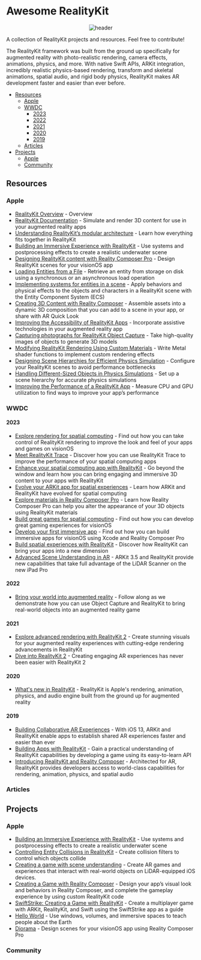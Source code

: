 # Awesome RealityKit
<div align="center">
    <img src="https://github.com/divalue/Awesome-RealityKit/blob/main/Awesome_RealityKit_header.png" alt="header">
</div>

A collection of RealityKit projects and resources. Feel free to contribute!

The RealityKit framework was built from the ground up specifically for augmented reality with photo-realistic rendering, camera effects, animations, physics, and more. With native Swift APIs, ARKit integration, incredibly realistic physics-based rendering, transform and skeletal animations, spatial audio, and rigid body physics, RealityKit makes AR development faster and easier than ever before.

 * [Resources](#resources)
    + [Apple](#apple)
    + [WWDC](#wwdc)
        + [2023](#2023)
        + [2022](#2022)
        + [2021](#2021)
        + [2020](#2020)
        + [2019](#2019)
    + [Articles](#articles)
 * [Projects](#projects)
   + [Apple](#apple_projects)
   + [Community](#community)
    



## Resources

### Apple
- [RealityKit Overview](https://developer.apple.com/augmented-reality/realitykit/) - Overview
- [RealityKit Documentation](https://developer.apple.com/documentation/realitykit) - Simulate and render 3D content for use in your augmented reality apps
- [Understanding RealityKit’s modular architecture](https://developer.apple.com/documentation/visionos/understanding-the-realitykit-modular-architecture) - Learn how everything fits together in RealityKit
- [Building an Immersive Experience with RealityKit](https://developer.apple.com/documentation/realitykit/building_an_immersive_experience_with_realitykit) - Use systems and postprocessing effects to create a realistic underwater scene
- [Designing RealityKit content with Reality Composer Pro](https://developer.apple.com/documentation/visionos/designing-realitykit-content-with-reality-composer-pro) - Design RealityKit scenes for your visionOS app
- [Loading Entities from a File](https://developer.apple.com/documentation/realitykit/loading-entities-from-a-file) - Retrieve an entity from storage on disk using a synchronous or an asynchronous load operation
- [Implementing systems for entities in a scene](https://developer.apple.com/documentation/realitykit/implementing-systems-for-entities-in-a-scene) - Apply behaviors and physical effects to the objects and characters in a RealityKit scene with the Entity Component System (ECS)
- [Creating 3D Content with Reality Composer](https://developer.apple.com/documentation/realitykit/creating-3d-content-with-reality-composer) - Assemble assets into a dynamic 3D composition that you can add to a scene in your app, or share with AR Quick Look
- [Improving the Accessibility of RealityKit Apps](https://developer.apple.com/documentation/realitykit/improving-the-accessibility-of-realitykit-apps) - Incorporate assistive technologies in your augmented reality app
- [Capturing photographs for RealityKit Object Capture](https://developer.apple.com/documentation/realitykit/capturing-photographs-for-realitykit-object-capture) - Take high-quality images of objects to generate 3D models
- [Modifying RealityKit Rendering Using Custom Materials](https://developer.apple.com/documentation/realitykit/modifying-realitykit-rendering-using-custom-materials) - Write Metal shader functions to implement custom rendering effects
- [Designing Scene Hierarchies for Efficient Physics Simulation](https://developer.apple.com/documentation/realitykit/designing-scene-hierarchies-for-efficient-physics-simulation) - Configure your RealityKit scenes to avoid performance bottlenecks
- [Handling Different-Sized Objects in Physics Simulations](https://developer.apple.com/documentation/realitykit/handling-different-sized-objects-in-physics-simulations) - Set up a scene hierarchy for accurate physics simulations
- [Improving the Performance of a RealityKit App](https://developer.apple.com/documentation/realitykit/improving-the-performance-of-a-realitykit-app) - Measure CPU and GPU utilization to find ways to improve your app’s performance
### WWDC

#### 2023
- [Explore rendering for spatial computing](https://developer.apple.com/videos/play/wwdc2023/10095/) - Find out how you can take control of RealityKit rendering to improve the look and feel of your apps and games on visionOS
- [Meet RealityKit Trace](https://developer.apple.com/videos/play/wwdc2023/10099/) - Discover how you can use RealityKit Trace to improve the performance of your spatial computing apps
- [Enhance your spatial computing app with RealityKit](https://developer.apple.com/videos/play/wwdc2023/10081/) - Go beyond the window and learn how you can bring engaging and immersive 3D content to your apps with RealityKit
- [Evolve your ARKit app for spatial experiences](https://developer.apple.com/videos/play/wwdc2023/10091/) - Learn how ARKit and RealityKit have evolved for spatial computing
- [Explore materials in Reality Composer Pro](https://developer.apple.com/videos/play/wwdc2023/10202/) - Learn how Reality Composer Pro can help you alter the appearance of your 3D objects using RealityKit materials
- [Build great games for spatial computing](https://developer.apple.com/videos/play/wwdc2023/10096/) - Find out how you can develop great gaming experiences for visionOS
- [Develop your first immersive app](https://developer.apple.com/videos/play/wwdc2023/10203/) - Find out how you can build immersive apps for visionOS using Xcode and Reality Composer Pro
- [Build spatial experiences with RealityKit](https://developer.apple.com/videos/play/wwdc2023/10080/) - Discover how RealityKit can bring your apps into a new dimension
- [Advanced Scene Understanding in AR](https://developer.apple.com/videos/play/tech-talks/609/) - ARKit 3.5 and RealityKit provide new capabilities that take full advantage of the LiDAR Scanner on the new iPad Pro
#### 2022
- [Bring your world into augmented reality](https://developer.apple.com/videos/play/wwdc2022/10128/) - Follow along as we demonstrate how you can use Object Capture and RealityKit to bring real-world objects into an augmented reality game
#### 2021
- [Explore advanced rendering with RealityKit 2](https://developer.apple.com/videos/play/wwdc2021/10075/) - Create stunning visuals for your augmented reality experiences with cutting-edge rendering advancements in RealityKit
- [Dive into RealityKit 2](https://developer.apple.com/videos/play/wwdc2021/10074/) - Creating engaging AR experiences has never been easier with RealityKit 2
#### 2020
- [What's new in RealityKit](https://developer.apple.com/videos/play/wwdc2020/10612/) - RealityKit is Apple's rendering, animation, physics, and audio engine built from the ground up for augmented reality
#### 2019
- [Building Collaborative AR Experiences](https://developer.apple.com/videos/play/wwdc2019/610/) - With iOS 13, ARKit and RealityKit enable apps to establish shared AR experiences faster and easier than ever
- [Building Apps with RealityKit](https://developer.apple.com/videos/play/wwdc2019/605/) - Gain a practical understanding of RealityKit capabilities by developing a game using its easy-to-learn API
- [Introducing RealityKit and Reality Composer](https://developer.apple.com/videos/play/wwdc2019/603/) - Architected for AR, RealityKit provides developers access to world-class capabilities for rendering, animation, physics, and spatial audio


### Articles


## Projects

### Apple <a name="apple_projects"></a>
- [Building an Immersive Experience with RealityKit](https://developer.apple.com/documentation/realitykit/building_an_immersive_experience_with_realitykit) - Use systems and postprocessing effects to create a realistic underwater scene
- [Controlling Entity Collisions in RealityKit](https://developer.apple.com/documentation/realitykit/controlling_entity_collisions_in_realitykit) - Create collision filters to control which objects collide
- [Creating a game with scene understanding](https://developer.apple.com/documentation/realitykit/creating_a_game_with_scene_understanding) - Create AR games and experiences that interact with real-world objects on LiDAR-equipped iOS devices.
- [Creating a Game with Reality Composer](https://developer.apple.com/documentation/realitykit/creating_a_game_with_reality_composer) - Design your app’s visual look and behaviors in Reality Composer, and complete the gameplay experience by using custom RealityKit code
- [SwiftStrike: Creating a Game with RealityKit](https://developer.apple.com/documentation/realitykit/swiftstrike_creating_a_game_with_realitykit) - Create a multiplayer game with ARKit, RealityKit, and Swift using the SwiftStrike app as a guide
- [Hello World](https://developer.apple.com/documentation/visionos/world) - Use windows, volumes, and immersive spaces to teach people about the Earth
- [Diorama](https://developer.apple.com/documentation/visionos/diorama) - Design scenes for your visionOS app using Reality Composer Pro

### Community




